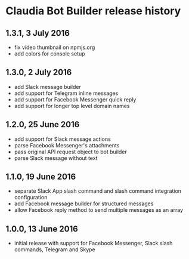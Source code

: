 # Claudia Bot Builder release history

## 1.3.1, 3 July 2016

- fix video thumbnail on npmjs.org
- add colors for console setup

## 1.3.0, 2 July 2016

- add Slack message builder
- add support for Telegram inline messages
- add support for Facebook Messenger quick reply
- add support for longer top level domain names

## 1.2.0, 25 June 2016

- add support for Slack message actions
- parse Facebook Messenger's attachments
- pass original API request object to bot builder
- parse Slack message without text

## 1.1.0, 19 June 2016

- separate Slack App slash command and slash command integration configuration
- add Facebook message builder for structured messages
- allow Facebook reply method to send multiple messages as an array

## 1.0.0, 13 June 2016

- initial release with support for Facebook Messenger, Slack slash commands, Telegram and Skype
